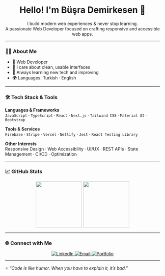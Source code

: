 <h1 align="center">Hello! I'm Büşra Demirkesen 👋</h1>
<p align="center">
  I build modern web experiences & never stop learning.<br>
  A passionate Web Developer focused on crafting responsive and accessible web apps.
</p>

---

### 🧑‍💻 About Me
- 🚀 Web Developer  
- 🎨 I care about clean, usable interfaces  
- 🧠 Always learning new tech and improving  
- 🌍 Languages: Turkish · English  

---

### 🛠️ Tech Stack & Tools

**Languages & Frameworks**  
`JavaScript` · `TypeScript` · `React` · `Next.js` · `Tailwind CSS` · `Material UI` · `Bootstrap`

**Tools & Services**  
`Firebase` · `Stripe` · `Vercel` · `Netlify` · `Jest` · `React Testing Library`

**Other Interests**  
Responsive Design · Web Accessibility · UI/UX · REST APIs · State Management · CI/CD · Optimization

---

### 📈 GitHub Stats

<p align="center">
  <img height="150" src="https://github-readme-stats.vercel.app/api?username=BUSRA_GITHUB_USERNAME&show_icons=true&theme=tokyonight" />
  <img height="150" src="https://github-readme-stats.vercel.app/api/top-langs/?username=BUSRA_GITHUB_USERNAME&layout=compact&theme=tokyonight" />
</p>

---

### 🌐 Connect with Me

<p align="center">
  <a href="https://www.linkedin.com/in/busra-demirkesen" target="_blank">
    <img src="https://img.shields.io/badge/LinkedIn-%230077B5.svg?style=for-the-badge&logo=linkedin&logoColor=white" alt="LinkedIn"/>
  </a>
  <a href="mailto:YOUR_EMAIL">
    <img src="https://img.shields.io/badge/Email-D14836?style=for-the-badge&logo=gmail&logoColor=white" alt="Email"/>
  </a>
  <a href="https://YOUR_PORTFOLIO_URL" target="_blank">
    <img src="https://img.shields.io/badge/Portfolio-000000?style=for-the-badge&logo=vercel&logoColor=white" alt="Portfolio"/>
  </a>
</p>

---

⭐️ *“Code is like humor. When you have to explain it, it’s bad.”*
